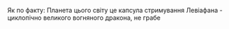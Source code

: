 Як по факту:
Планета цього світу це капсула стримування Левіафана - циклопічно великого вогняного дракона, не грабе
